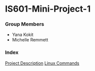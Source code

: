 # IS601-Mini-Project-1

### Group Members
* Yana Kokit
* Michelle Remmett

### Index
[Project Description](/ProjectDescription.md)
[Linux Commands](/LinuxCommands.md)


